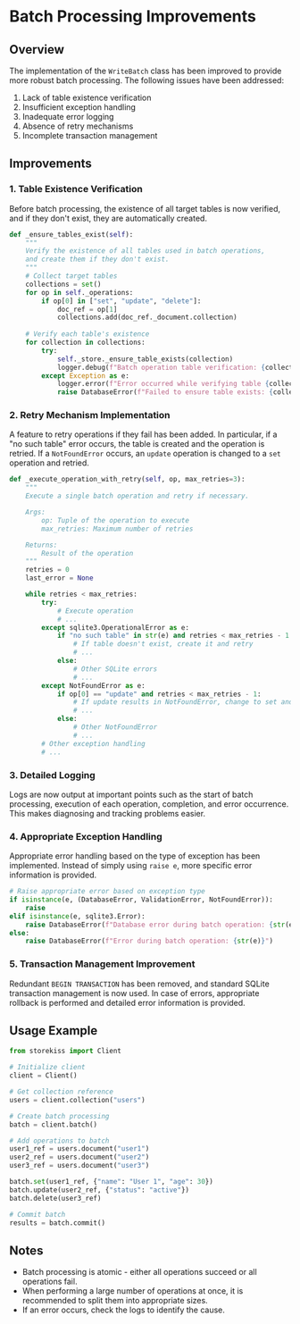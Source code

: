 # Batch Processing Improvements

## Overview

The implementation of the `WriteBatch` class has been improved to provide more robust batch processing. The following issues have been addressed:

1. Lack of table existence verification
2. Insufficient exception handling
3. Inadequate error logging
4. Absence of retry mechanisms
5. Incomplete transaction management

## Improvements

### 1. Table Existence Verification

Before batch processing, the existence of all target tables is now verified, and if they don't exist, they are automatically created.

```python
def _ensure_tables_exist(self):
    """
    Verify the existence of all tables used in batch operations,
    and create them if they don't exist.
    """
    # Collect target tables
    collections = set()
    for op in self._operations:
        if op[0] in ["set", "update", "delete"]:
            doc_ref = op[1]
            collections.add(doc_ref._document.collection)
    
    # Verify each table's existence
    for collection in collections:
        try:
            self._store._ensure_table_exists(collection)
            logger.debug(f"Batch operation table verification: {collection} exists")
        except Exception as e:
            logger.error(f"Error occurred while verifying table {collection}: {str(e)}")
            raise DatabaseError(f"Failed to ensure table exists: {collection}. Error: {str(e)}")
```

### 2. Retry Mechanism Implementation

A feature to retry operations if they fail has been added. In particular, if a "no such table" error occurs, the table is created and the operation is retried. If a `NotFoundError` occurs, an `update` operation is changed to a `set` operation and retried.

```python
def _execute_operation_with_retry(self, op, max_retries=3):
    """
    Execute a single batch operation and retry if necessary.

    Args:
        op: Tuple of the operation to execute
        max_retries: Maximum number of retries

    Returns:
        Result of the operation
    """
    retries = 0
    last_error = None

    while retries < max_retries:
        try:
            # Execute operation
            # ...
        except sqlite3.OperationalError as e:
            if "no such table" in str(e) and retries < max_retries - 1:
                # If table doesn't exist, create it and retry
                # ...
            else:
                # Other SQLite errors
                # ...
        except NotFoundError as e:
            if op[0] == "update" and retries < max_retries - 1:
                # If update results in NotFoundError, change to set and retry
                # ...
            else:
                # Other NotFoundError
                # ...
        # Other exception handling
        # ...
```

### 3. Detailed Logging

Logs are now output at important points such as the start of batch processing, execution of each operation, completion, and error occurrence. This makes diagnosing and tracking problems easier.

### 4. Appropriate Exception Handling

Appropriate error handling based on the type of exception has been implemented. Instead of simply using `raise e`, more specific error information is provided.

```python
# Raise appropriate error based on exception type
if isinstance(e, (DatabaseError, ValidationError, NotFoundError)):
    raise
elif isinstance(e, sqlite3.Error):
    raise DatabaseError(f"Database error during batch operation: {str(e)}")
else:
    raise DatabaseError(f"Error during batch operation: {str(e)}")
```

### 5. Transaction Management Improvement

Redundant `BEGIN TRANSACTION` has been removed, and standard SQLite transaction management is now used. In case of errors, appropriate rollback is performed and detailed error information is provided.

## Usage Example

```python
from storekiss import Client

# Initialize client
client = Client()

# Get collection reference
users = client.collection("users")

# Create batch processing
batch = client.batch()

# Add operations to batch
user1_ref = users.document("user1")
user2_ref = users.document("user2")
user3_ref = users.document("user3")

batch.set(user1_ref, {"name": "User 1", "age": 30})
batch.update(user2_ref, {"status": "active"})
batch.delete(user3_ref)

# Commit batch
results = batch.commit()
```

## Notes

- Batch processing is atomic - either all operations succeed or all operations fail.
- When performing a large number of operations at once, it is recommended to split them into appropriate sizes.
- If an error occurs, check the logs to identify the cause.
